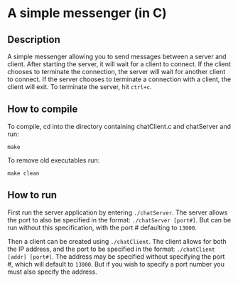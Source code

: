 # A simple messenger (in C)

## Description
A simple messenger allowing you to send messages between a server and client. After starting the server, it will wait for a client to connect. If the client chooses to terminate the connection, the server will wait for another client to connect. If the server chooses to terminate a connection with a client, the client will exit. To terminate the server, hit `ctrl+c`.



## How to compile
To compile, cd into the directory containing chatClient.c and chatServer and run:

`make`

To remove old executables run:

`make clean`

## How to run
First run the server application by entering `./chatServer`. The server allows
the port to also be specified in the format: `./chatServer [port#]`. But can be run without this specification, with the port # defaulting to `13000`.

Then a client can be created using `./chatClient`. The client allows for both
the IP address, and the port to be specified in the format: `./chatClient [addr] [port#]`. The address may be specified without specifying the port #, which will default to `13000`. But if you wish to specify a port number you must also specify the address.
